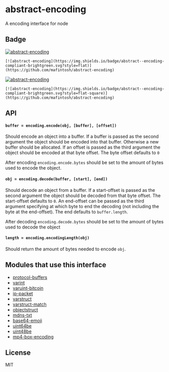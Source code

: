 # abstract-encoding

A encoding interface for node

## Badge

[![abstract-encoding](https://img.shields.io/badge/abstract--encoding-compliant-brightgreen.svg?style=flat)](https://github.com/mafintosh/abstract-encoding)

```
[![abstract-encoding](https://img.shields.io/badge/abstract--encoding-compliant-brightgreen.svg?style=flat)](https://github.com/mafintosh/abstract-encoding)
```

[![abstract-encoding](https://img.shields.io/badge/abstract--encoding-compliant-brightgreen.svg?style=flat-square)](https://github.com/mafintosh/abstract-encoding)

```
[![abstract-encoding](https://img.shields.io/badge/abstract--encoding-compliant-brightgreen.svg?style=flat-square)](https://github.com/mafintosh/abstract-encoding)
```

## API

#### `buffer = encoding.encode(obj, [buffer], [offset])`

Should encode an object into a buffer. If a buffer is passed as the second argument the object should be encoded into that buffer. Otherwise a new buffer should be allocated. If an offset is passed as the third argument the object should be encoded at that byte offset. The byte offset defaults to `0`

After encoding `encoding.encode.bytes` should be set to the amount of
bytes used to encode the object.

#### `obj = encoding.decode(buffer, [start], [end])`

Should decode an object from a buffer. If a start-offset is passed as the second argument the object should be decoded from that byte offset. The start-offset defaults to `0`. An end-offset can be passed as the third argument specifying at which byte to end the decoding (not including the byte at the end-offset). The end defaults to `buffer.length`.

After decoding `encoding.decode.bytes` should be set to the amount of bytes used to decode the object

#### `length = encoding.encodingLength(obj)`

Should return the amount of bytes needed to encode `obj`.

## Modules that use this interface

* [protocol-buffers](https://github.com/mafintosh/protocol-buffers)
* [varint](https://github.com/chrisdickinson/varint)
* [varuint-bitcoin](https://github.com/fanatid/varuint-bitcoin)
* [ip-packet](https://github.com/mafintosh/ip-packet)
* [varstruct](https://github.com/dominictarr/varstruct)
* [varstruct-match](https://github.com/dominictarr/varstruct-match)
* [objectstruct](https://github.com/mafintosh/objectstruct)
* [mdns-txt](https://github.com/watson/mdns-txt)
* [base64-emoji](https://github.com/watson/base64-emoji)
* [uint64be](https://github.com/mafintosh/uint64be)
* [uint48be](https://github.com/mafintosh/uint48be)
* [mp4-box-encoding](https://github.com/jhiesey/mp4-box-encoding)

## License

MIT
